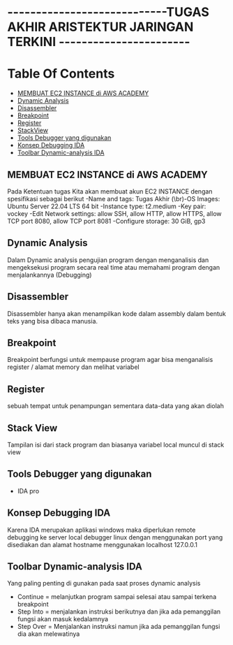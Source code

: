 # ----------------------------TUGAS AKHIR ARISTEKTUR JARINGAN TERKINI -----------------------

# Table Of Contents

- [MEMBUAT EC2 INSTANCE di AWS ACADEMY](#membuat-ec2-instance-di-aws-academy)
- [Dynamic Analysis](#dynamic-analysis)
- [Disassembler](#disassembler)
- [Breakpoint](#breakpoint)
- [Register](#register)
- [StackView](#stack-view)
- [Tools Debugger yang digunakan](#tools-debugger-yang-digunakan)
- [Konsep Debugging IDA](#konsep-debugging-ida)
- [Toolbar Dynamic-analysis IDA](#toolbar-dynamic-analysis-ida)



## MEMBUAT EC2 INSTANCE di AWS ACADEMY
Pada Ketentuan tugas Kita akan membuat akun EC2 INSTANCE dengan spesifikasi sebagai berikut
-Name and tags: Tugas Akhir
(\br)-OS Images: Ubuntu Server 22.04 LTS 64 bit
-Instance type: t2.medium
-Key pair: vockey
-Edit Network settings: allow SSH, allow HTTP, allow HTTPS, allow TCP port 8080, allow TCP port 8081
-Configure storage: 30 GiB, gp3


## Dynamic Analysis

Dalam Dynamic analysis pengujian program dengan menganalisis dan mengeksekusi program secara real time atau memahami program dengan menjalankannya (Debugging)


## Disassembler
Disassembler hanya akan menampilkan kode dalam assembly dalam bentuk teks yang bisa dibaca manusia.


## Breakpoint
Breakpoint berfungsi untuk mempause program agar bisa menganalisis register / alamat memory dan melihat variabel

## Register
sebuah tempat untuk penampungan sementara  data-data yang akan diolah 
 


## Stack View
Tampilan isi dari stack program dan biasanya variabel local muncul di stack view



## Tools Debugger yang digunakan
- IDA pro


## Konsep Debugging IDA

Karena IDA merupakan aplikasi windows maka diperlukan remote debugging ke server local debugger linux dengan menggunakan port yang disediakan dan alamat hostname menggunakan localhost 127.0.0.1

## Toolbar Dynamic-analysis IDA
Yang paling penting di gunakan pada saat proses dynamic analysis 
- Continue	= melanjutkan program sampai selesai atau sampai terkena breakpoint
- Step Into	= menjalankan instruksi berikutnya dan jika ada pemanggilan fungsi akan masuk 		kedalamnya
- Step Over	= Menjalankan instruksi namun jika ada pemanggilan fungsi dia akan melewatinya
